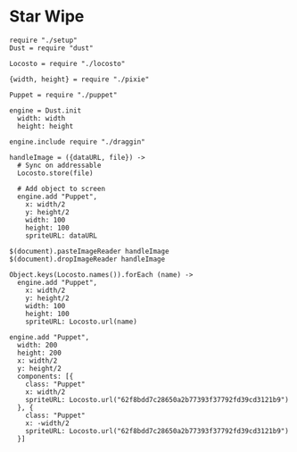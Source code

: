 Star Wipe
=========

    require "./setup"
    Dust = require "dust"
    
    Locosto = require "./locosto"

    {width, height} = require "./pixie"

    Puppet = require "./puppet"

    engine = Dust.init
      width: width
      height: height

    engine.include require "./draggin"

    handleImage = ({dataURL, file}) ->
      # Sync on addressable
      Locosto.store(file)

      # Add object to screen
      engine.add "Puppet",
        x: width/2
        y: height/2
        width: 100
        height: 100
        spriteURL: dataURL

    $(document).pasteImageReader handleImage
    $(document).dropImageReader handleImage

    Object.keys(Locosto.names()).forEach (name) ->
      engine.add "Puppet",
        x: width/2
        y: height/2
        width: 100
        height: 100
        spriteURL: Locosto.url(name)

    engine.add "Puppet",
      width: 200
      height: 200
      x: width/2
      y: height/2
      components: [{
        class: "Puppet"
        x: width/2
        spriteURL: Locosto.url("62f8bdd7c28650a2b77393f37792fd39cd3121b9")
      }, {
        class: "Puppet"
        x: -width/2
        spriteURL: Locosto.url("62f8bdd7c28650a2b77393f37792fd39cd3121b9")
      }]
